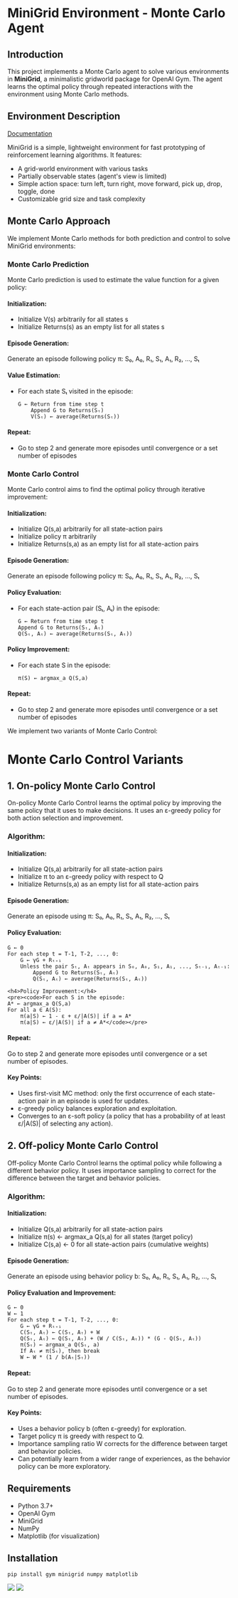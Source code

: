 <h1>MiniGrid Environment - Monte Carlo Agent</h1>


<h2 id="introduction">Introduction</h2>
    <p>This project implements a Monte Carlo agent to solve various environments in <strong>MiniGrid</strong>, a minimalistic gridworld package for OpenAI Gym. The agent learns the optimal policy through repeated interactions with the environment using Monte Carlo methods.</p>

<h2 id="environment-description">Environment Description</h2>

   <a href="https://minigrid.farama.org/environments/minigrid/EmptyEnv/">Documentation</a>
    <p>MiniGrid is a simple, lightweight environment for fast prototyping of reinforcement learning algorithms. It features:</p>
    <ul>
        <li>A grid-world environment with various tasks</li>
        <li>Partially observable states (agent's view is limited)</li>
        <li>Simple action space: turn left, turn right, move forward, pick up, drop, toggle, done</li>
        <li>Customizable grid size and task complexity</li>
    </ul>
    

 <h2 id="monte-carlo-approach">Monte Carlo Approach</h2>
    <p>We implement Monte Carlo methods for both prediction and control to solve MiniGrid environments:</p>

<h3 id="monte-carlo-prediction">Monte Carlo Prediction</h3>
    <p>Monte Carlo prediction is used to estimate the value function for a given policy:</p>
    <h4>Initialization:</h4>
    <ul>
        <li>Initialize V(s) arbitrarily for all states s</li>
        <li>Initialize Returns(s) as an empty list for all states s</li>
    </ul>

<h4>Episode Generation:</h4>
<p>Generate an episode following policy π: S₀, A₀, R₁, S₁, A₁, R₂, ..., Sₜ</p>

<h4>Value Estimation:</h4>
    <ul>
        <li>For each state Sₜ visited in the episode:</li>
        <pre><code>G ← Return from time step t
    Append G to Returns(Sₜ)
    V(Sₜ) ← average(Returns(Sₜ))</code></pre>
    </ul>

<h4>Repeat:</h4>
    <ul>
        <li>Go to step 2 and generate more episodes until convergence or a set number of episodes</li>
    </ul>

<h3 id="monte-carlo-control">Monte Carlo Control</h3>
    <p>Monte Carlo control aims to find the optimal policy through iterative improvement:</p>

<h4>Initialization:</h4>
    <ul>
        <li>Initialize Q(s,a) arbitrarily for all state-action pairs</li>
        <li>Initialize policy π arbitrarily</li>
        <li>Initialize Returns(s,a) as an empty list for all state-action pairs</li>
    </ul>
    <h4>Episode Generation:</h4>
    <p>Generate an episode following policy π: S₀, A₀, R₁, S₁, A₁, R₂, ..., Sₜ</p>

<h4>Policy Evaluation:</h4>
    <ul>
        <li>For each state-action pair (Sₜ, Aₜ) in the episode:</li>
        <pre><code>G ← Return from time step t
Append G to Returns(Sₜ, Aₜ)
Q(Sₜ, Aₜ) ← average(Returns(Sₜ, Aₜ))</code></pre>
    </ul>

 <h4>Policy Improvement:</h4>
    <ul>
        <li>For each state S in the episode:</li>
        <pre><code>π(S) ← argmax_a Q(S,a)</code></pre>
    </ul>

 <h4>Repeat:</h4>
    <ul>
        <li>Go to step 2 and generate more episodes until convergence or a set number of episodes</li>
    </ul>

<p>We implement two variants of Monte Carlo Control:</p>
    <h1>Monte Carlo Control Variants</h1>

<h2>1. On-policy Monte Carlo Control</h2>
    <p>On-policy Monte Carlo Control learns the optimal policy by improving the same policy that it uses to make decisions. It uses an ε-greedy policy for both action selection and improvement.</p>
    <h3>Algorithm:</h3>
    <h4>Initialization:</h4>
    <ul>
        <li>Initialize Q(s,a) arbitrarily for all state-action pairs</li>
        <li>Initialize π to an ε-greedy policy with respect to Q</li>
        <li>Initialize Returns(s,a) as an empty list for all state-action pairs</li>
    </ul>
    <h4>Episode Generation:</h4>
    <p>Generate an episode using π: S₀, A₀, R₁, S₁, A₁, R₂, ..., Sₜ</p>
    <h4>Policy Evaluation:</h4>
    <pre><code>G ← 0
For each step t = T-1, T-2, ..., 0:
    G ← γG + Rₜ₊₁
    Unless the pair Sₜ, Aₜ appears in S₀, A₀, S₁, A₁, ..., Sₜ₋₁, Aₜ₋₁:
        Append G to Returns(Sₜ, Aₜ)
        Q(Sₜ, Aₜ) ← average(Returns(Sₜ, Aₜ))</code></pre>

    <h4>Policy Improvement:</h4>
    <pre><code>For each S in the episode:
    A* ← argmax_a Q(S,a)
    For all a ∈ A(S):
        π(a|S) ← 1 - ε + ε/|A(S)| if a = A*
        π(a|S) ← ε/|A(S)| if a ≠ A*</code></pre>
<h4>Repeat:</h4>
    <p>Go to step 2 and generate more episodes until convergence or a set number of episodes.</p>

   <h4>Key Points:</h4>
    <ul>
        <li>Uses first-visit MC method: only the first occurrence of each state-action pair in an episode is used for updates.</li>
        <li>ε-greedy policy balances exploration and exploitation.</li>
        <li>Converges to an ε-soft policy (a policy that has a probability of at least ε/|A(S)| of selecting any action).</li>
    </ul>

   <h2>2. Off-policy Monte Carlo Control</h2>
    <p>Off-policy Monte Carlo Control learns the optimal policy while following a different behavior policy. It uses importance sampling to correct for the difference between the target and behavior policies.</p>

   <h3>Algorithm:</h3>

   <h4>Initialization:</h4>
    <ul>
        <li>Initialize Q(s,a) arbitrarily for all state-action pairs</li>
        <li>Initialize π(s) ← argmax_a Q(s,a) for all states (target policy)</li>
        <li>Initialize C(s,a) ← 0 for all state-action pairs (cumulative weights)</li>
    </ul>

   <h4>Episode Generation:</h4>
    <p>Generate an episode using behavior policy b: S₀, A₀, R₁, S₁, A₁, R₂, ..., Sₜ</p>

   <h4>Policy Evaluation and Improvement:</h4>
    <pre><code>G ← 0
W ← 1
For each step t = T-1, T-2, ..., 0:
    G ← γG + Rₜ₊₁
    C(Sₜ, Aₜ) ← C(Sₜ, Aₜ) + W
    Q(Sₜ, Aₜ) ← Q(Sₜ, Aₜ) + (W / C(Sₜ, Aₜ)) * (G - Q(Sₜ, Aₜ))
    π(Sₜ) ← argmax_a Q(Sₜ, a)
    If Aₜ ≠ π(Sₜ), then break
    W ← W * (1 / b(Aₜ|Sₜ))</code></pre>

   <h4>Repeat:</h4>
    <p>Go to step 2 and generate more episodes until convergence or a set number of episodes.</p>

   <h4>Key Points:</h4>
    <ul>
        <li>Uses a behavior policy b (often ε-greedy) for exploration.</li>
        <li>Target policy π is greedy with respect to Q.</li>
        <li>Importance sampling ratio W corrects for the difference between target and behavior policies.</li>
        <li>Can potentially learn from a wider range of experiences, as the behavior policy can be more exploratory.</li>
    </ul>

  <h2 id="requirements">Requirements</h2>
    <ul>
        <li>Python 3.7+</li>
        <li>OpenAI Gym</li>
        <li>MiniGrid</li>
        <li>NumPy</li>
        <li>Matplotlib (for visualization)</li>
    </ul>

 <h2 id="installation">Installation</h2>
 <pre><code>pip install gym minigrid numpy matplotlib</code></pre>

<img src="https://media.discordapp.net/attachments/1279373242267602967/1294270765742690356/MC_steps_Vs_episode.png?ex=670a6714&is=67091594&hm=618dc66cff39e028c736df920a14eb2cccde5b3535841b0b3d11865c0b02643d&=&format=webp&quality=lossless&width=713&height=540">
 <img src="https://media.discordapp.net/attachments/1279373242267602967/1294270766036025404/MC_Reward_Vs_Episode.png?ex=670a6715&is=67091595&hm=6484cbbec3d2edff5637f4028638f9cf5ad57bcd1235ca95d2fe8a179c619bd7&=&format=webp&quality=lossless&width=720&height=540">